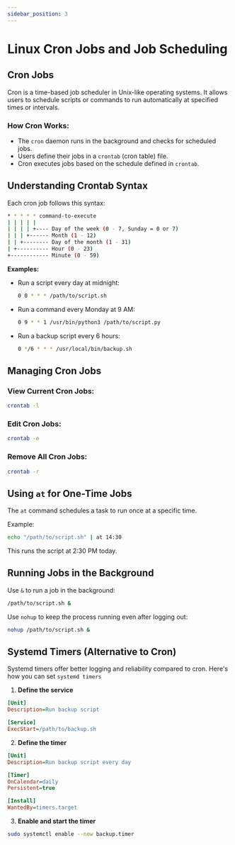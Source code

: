 ```yaml
---
sidebar_position: 3
---
```


# Linux Cron Jobs and Job Scheduling

## Cron Jobs
Cron is a time-based job scheduler in Unix-like operating systems. It allows users to schedule scripts or commands to run automatically at specified times or intervals.

### How Cron Works:
- The `cron` daemon runs in the background and checks for scheduled jobs.
- Users define their jobs in a `crontab` (cron table) file.
- Cron executes jobs based on the schedule defined in `crontab`.

## Understanding Crontab Syntax
Each cron job follows this syntax:

```bash
* * * * * command-to-execute
| | | | |
| | | | +---- Day of the week (0 - 7, Sunday = 0 or 7)
| | | +------ Month (1 - 12)
| | +-------- Day of the month (1 - 31)
| +---------- Hour (0 - 23)
+------------ Minute (0 - 59)
```
**Examples:**
- Run a script every day at midnight:
  ```bash
  0 0 * * * /path/to/script.sh
  ```
- Run a command every Monday at 9 AM:
  ```bash
  0 9 * * 1 /usr/bin/python3 /path/to/script.py
  ```
- Run a backup script every 6 hours:
  ```bash
  0 */6 * * * /usr/local/bin/backup.sh
  ```

## Managing Cron Jobs
### View Current Cron Jobs:
```bash
crontab -l
```

### Edit Cron Jobs:
```bash
crontab -e
```

### Remove All Cron Jobs:
```bash
crontab -r
```

## Using `at` for One-Time Jobs
The `at` command schedules a task to run once at a specific time.

Example:
```bash
echo "/path/to/script.sh" | at 14:30
```
This runs the script at 2:30 PM today.

## Running Jobs in the Background
Use `&` to run a job in the background:
```bash
/path/to/script.sh &
```

Use `nohup` to keep the process running even after logging out:
```bash
nohup /path/to/script.sh &
```

## Systemd Timers (Alternative to Cron)
Systemd timers offer better logging and reliability compared to cron. Here's how you can set `systemd timers`

1. **Define the service**

```ini title='/etc/systemd/system/backup.service'
[Unit]
Description=Run backup script

[Service]
ExecStart=/path/to/backup.sh
```
2. **Define the timer**
```ini title='/etc/systemd/system/backup.timer'
[Unit]
Description=Run backup script every day

[Timer]
OnCalendar=daily
Persistent=true

[Install]
WantedBy=timers.target
```
3. **Enable and start the timer**
```bash
sudo systemctl enable --now backup.timer
```

